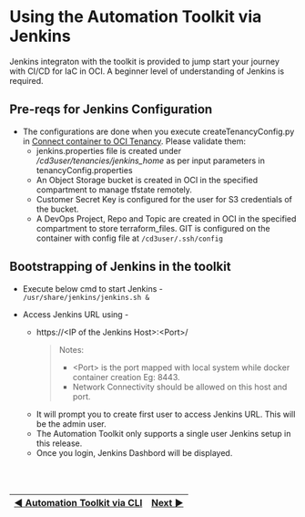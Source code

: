 # Using the Automation Toolkit via Jenkins

Jenkins integraton with the toolkit is provided to jump start your journey with CI/CD for IaC in OCI. A beginner level of understanding of Jenkins is required.

## **Pre-reqs for Jenkins Configuration**
* The configurations are done when you execute createTenancyConfig.py in [Connect container to OCI Tenancy](/cd3_automation_toolkit/documentation/user_guide/Connect_container_to_OCI_Tenancy.md). Please validate them:
  - jenkins.properties file is created under _/cd3user/tenancies/jenkins\_home_  as per input parameters in tenancyConfig.properties<br>
  - An Object Storage bucket is created in OCI in the specified compartment to manage tfstate remotely. <br>
  - Customer Secret Key is configured for the user for S3 credentials of the bucket. <br>
  - A DevOps Project, Repo and Topic are created in OCI in the specified compartment to store terraform_files. GIT is configured on the container with config file at ```/cd3user/.ssh/config``` <br>


## **Bootstrapping of Jenkins in the toolkit**

* Execute below cmd to start Jenkins - <br>
```/usr/share/jenkins/jenkins.sh &```

* Access Jenkins URL using -
  - https://\<IP of the Jenkins Host\>:\<Port>/ <br>
    > Notes:
     > - \<Port> is the port mapped with local system while docker container creation Eg: 8443.
     > -  Network Connectivity should be allowed on this host and port.
  - It will prompt you to create first user to access Jenkins URL. This will be the admin user.
  - The Automation Toolkit only supports a single user Jenkins setup in this release.
  - Once you login, Jenkins Dashbord will be displayed.
    
     
<br><br>
<div align='center'>

| <a href="/cd3_automation_toolkit/documentation/user_guide/Workflows.md">:arrow_backward: Automation Toolkit via CLI</a> | <a href="/cd3_automation_toolkit/documentation/user_guide/Intro-Jenkins.md">Next :arrow_forward:</a> |
| :---- | -------: |
  
</div>
